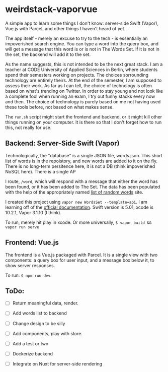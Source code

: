 # weirdstack-vaporvue

A simple app to learn some things I don't know: server-side Swift (Vapor), Vue.js with Parcel, and other things I haven't heard of yet. 

The app itself - merely an excuse to try to the tech - is essentially an impoverished search engine. You can type a word into the query box, and will get a message that this word is or is not in The Words Set. If it is not in the set, the backend will add it to the set. 

As the name suggests, this is not intended to be the next great stack. I am a teacher at CODE University of Applied Sciences in Berlin, where students spend their semesters working on projects. The choices sorrounding technology are entirely theirs. At the end of the semester, I am supposed to assess their work. As far as I can tell, the choice of technology is often based on what's trending on Twitter. In order to stay young and not look like a complete fool when running an exam, I try out funny stacks every now and then. The choice of technology is purely based on me not having used these tools before, not based on what makes sense. 

The `run.sh` script might start the frontend and backend, or it might kill other things running on your computer. It is there so that I don't forget how to run this, not really for use. 

## Backend: Server-Side Swift (Vapor)

Technologically, the "database" is a single JSON file, words.json. This short list of words is in the repoistory, and new words are added to it on the fly. There is no long-term persitence here, it is not a DB (think impoverished NoSQL here). There is a single AP

I route, `/word`, which will respond with a message that either the word has been found, or it has been added to The Set. The data has been populated with the help of the appropriately named [list of random words](http://listofrandomwords.com/) site. 

I created this project using `vapor new WordsSet --template=api`. I am learning off of the [official documentation](https://docs.vapor.codes/3.0/). Swift version is 5.01, xcode is 10.2.1, Vapor 3.1.10 (I think). 

To run, merely hit play in xcode. Or more universally, `$ vapor build && vapor run serve`

## Frontend: Vue.js

The frontend is a Vue.js packaged with Parcel. It is a single view with two components: a query box for user input, and a message box below it, to show server responses.

To run: `$ npm run dev`.

## ToDo:
- [ ] Return meaningful data, render.
- [ ] Add words list to backend
- [ ] Change design to be silly 
- [ ] Add components, play with store. 
- [ ] Add a test or two
- [ ] Dockerize backend
- [ ] Integrate on Nuxt for server-side rendering


